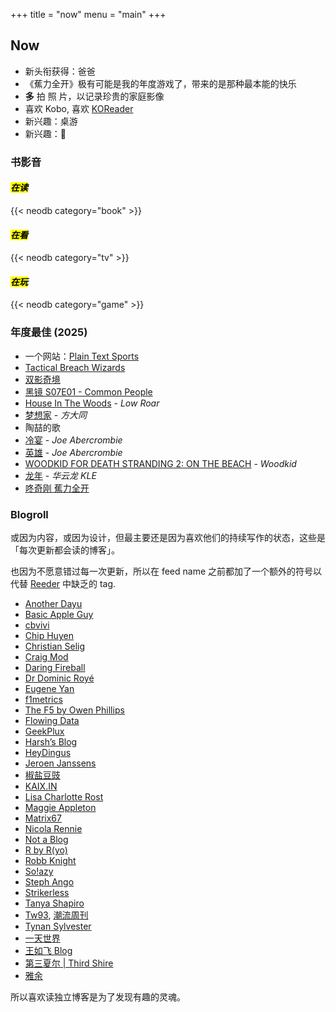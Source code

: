 +++
title = "now"
menu = "main"
+++

## Now

- 新头衔获得：爸爸
- 《蕉力全开》极有可能是我的年度游戏了，带来的是那种最本能的快乐
- **多** 拍 照 片，以记录珍贵的家庭影像
- 喜欢 Kobo, 喜欢 [KOReader](https://github.com/koreader/koreader)
- 新兴趣：桌游
- 新兴趣：🚴

### 书影音

#### <mark>*在读*</mark>

{{< neodb category="book" >}}

#### <mark>*在看*</mark>

{{< neodb category="tv" >}}

#### <mark>*在玩*</mark>

{{< neodb category="game" >}}

### 年度最佳 (2025)

- 一个网站：[Plain Text Sports](https://plaintextsports.com/)
- [Tactical Breach Wizards](https://neodb.social/game/3xbuq2fGswthJXazbuaHKz)
- [双影奇境](https://neodb.social/game/1tSJDqu9inXkPtclZB3gPI)
- [黑镜 S07E01 - Common People](https://www.imdb.com/title/tt30127325/)
- [House In The Woods](https://neodb.social/album/4hX2M2f76jMRCAKYwuSRje) - *Low Roar*
- [梦想家](https://neodb.social/album/7APUZWwgTnkKWR1FmtDNr5) - *方大同*
- 陶喆的歌
- [冷宴](https://neodb.social/book/0ABYBI61QH0A0BMZYHLXvl) - *Joe Abercrombie*
- [英雄](https://neodb.social/book/5ebH8XOoPI3bDknW9SfVxc) - *Joe Abercrombie*
- [WOODKID FOR DEATH STRANDING 2: ON THE BEACH](https://music.apple.com/us/album/woodkid-for-death-stranding-2-on-the-beach/1818147007) - *Woodkid*
- [龙年](https://music.apple.com/us/album/%E9%BE%99%E5%B9%B4/1818975832) - *华云龙 KLE*
- [咚奇刚 蕉力全开](https://neodb.social/game/00G9kqUJsYZuOVppGDnwES)

### Blogroll

或因为内容，或因为设计，但最主要还是因为喜欢他们的持续写作的状态，这些是「每次更新都会读的博客」。

也因为不愿意错过每一次更新，所以在 feed name 之前都加了一个额外的符号以代替 [Reeder](https://reederapp.com) 中缺乏的 tag.

- [Another Dayu](https://anotherdayu.com)
- [Basic Apple Guy](https://basicappleguy.com)
- [cbvivi](https://cbvivi.today)
- [Chip Huyen](https://huyenchip.com/blog/)
- [Christian Selig](https://christianselig.com)
- [Craig Mod](https://craigmod.com/)
- [Daring Fireball](https://daringfireball.net)
- [Dr Dominic Royé](https://dominicroye.github.io/blog/)
- [Eugene Yan](https://eugeneyan.com/writing/)
- [f1metrics](https://f1metrics.wordpress.com)
- [The F5 by Owen Phillips](https://thef5.substack.com)
- [Flowing Data](https://flowingdata.com)
- [GeekPlux](https://geekplux.com/posts)
- [Harsh’s Blog](https://blog.harsh17.in/posts/)
- [HeyDingus](https://heydingus.net)
- [Jeroen Janssens](https://jeroenjanssens.com/blog/)
- [椒盐豆豉](https://blog.douchi.space)
- [KAIX.IN](https://kaix.in/2025/)
- [Lisa Charlotte Rost](https://lisacharlottemuth.com/articles)
- [Maggie Appleton](https://maggieappleton.com)
- [Matrix67](https://matrix67.com/blog/)
- [Nicola Rennie](https://nrennie.rbind.io/blog/)
- [Not a Blog](https://georgerrmartin.com/notablog/)
- [R by R(yo)](https://ryo-n7.github.io)
- [Robb Knight](https://rknight.me/blog/)
- [So!azy](https://blog.solazy.me/Daily/)
- [Steph Ango](https://stephango.com)
- [Strikerless](https://strikerless.com)
- [Tanya Shapiro](https://www.tanyashapiro.com)
- [Tw93](https://tw93.fun), [潮流周刊](https://weekly.tw93.fun)
- [Tynan Sylvester](https://tynansylvester.com/blog/)
- [一天世界](https://blog.yitianshijie.net)
- [王如飞 Blog](https://wangrufei.com)
- [第三夏尔 | Third Shire](https://thirdshire.com)
- [雅余](https://yayu.net)

所以喜欢读独立博客是为了发现有趣的灵魂。
